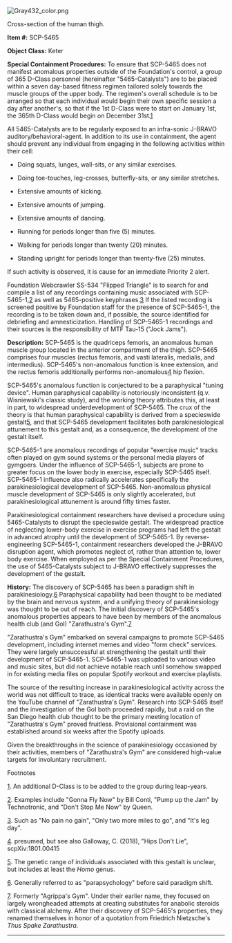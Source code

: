 ![Gray432_color.png](http://scp-wiki.wdfiles.com/local--files/scp-5465/Gray432_color.png)

Cross-section of the human thigh.

**Item #:** SCP-5465

**Object Class:** Keter

**Special Containment Procedures:** To ensure that SCP-5465 does not manifest anomalous properties outside of the Foundation's control, a group of 365 D-Class personnel (hereinafter "5465-Catalysts") are to be placed within a seven day-based fitness regimen tailored solely towards the muscle groups of the upper body. The regimen's overall schedule is to be arranged so that each individual would begin their own specific session a day after another's, so that if the 1st D-Class were to start on January 1st, the 365th D-Class would begin on December 31st.[1](javascript:;)

All 5465-Catalysts are to be regularly exposed to an infra-sonic J-BRAVO auditory/behavioral-agent. In addition to its use in containment, the agent should prevent any individual from engaging in the following activities within their cell:

*   Doing squats, lunges, wall-sits, or any similar exercises.

*   Doing toe-touches, leg-crosses, butterfly-sits, or any similar stretches.

*   Extensive amounts of kicking.

*   Extensive amounts of jumping.

*   Extensive amounts of dancing.

*   Running for periods longer than five (5) minutes.

*   Walking for periods longer than twenty (20) minutes.

*   Standing upright for periods longer than twenty-five (25) minutes.

If such activity is observed, it is cause for an immediate Priority 2 alert.

Foundation Webcrawler SS-534 "Flipped Triangle" is to search for and compile a list of any recordings containing music associated with SCP-5465-1,[2](javascript:;) as well as 5465-positive keyphrases.[3](javascript:;) If the listed recording is screened positive by Foundation staff for the presence of SCP-5465-1, the recording is to be taken down and, if possible, the source identified for debriefing and amnesticization. Handling of SCP-5465-1 recordings and their sources is the responsibility of MTF Tau-15 ("Jock Jams").

**Description:** SCP-5465 is the quadriceps femoris, an anomalous human muscle group located in the anterior compartment of the thigh. SCP-5465 comprises four muscles (rectus femoris, and vasti lateralis, medialis, and intermedius). SCP-5465's non-anomalous function is knee extension, and the rectus femoris additionally performs non-anomalous[4](javascript:;) hip flexion.

SCP-5465's anomalous function is conjectured to be a paraphysical "tuning device". Human paraphysical capability is notoriously inconsistent (q.v. Wisniewski's classic study), and the working theory attributes this, at least in part, to widespread underdevelopment of SCP-5465. The crux of the theory is that human paraphysical capability is derived from a specieswide gestalt[5](javascript:;), and that SCP-5465 development facilitates both parakinesiological attunement to this gestalt and, as a consequence, the development of the gestalt itself.

SCP-5465-1 are anomalous recordings of popular "exercise music" tracks often played on gym sound systems or the personal media players of gymgoers. Under the influence of SCP-5465-1, subjects are prone to greater focus on the lower body in exercise, especially SCP-5465 itself. SCP-5465-1 influence also radically accelerates specifically the parakinesiological development of SCP-5465. Non-anomalous physical muscle development of SCP-5465 is only slightly accelerated, but parakinesiological attunement is around fifty times faster.

Parakinesiological containment researchers have devised a procedure using 5465-Catalysts to disrupt the specieswide gestalt. The widespread practice of neglecting lower-body exercise in exercise programs had left the gestalt in advanced atrophy until the development of SCP-5465-1. By reverse-engineering SCP-5465-1, containment researchers developed the J-BRAVO disruption agent, which promotes neglect of, rather than attention to, lower body exercise. When employed as per the Special Containment Procedures, the use of 5465-Catalysts subject to J-BRAVO effectively suppresses the development of the gestalt.

**History:** The discovery of SCP-5465 has been a paradigm shift in parakinesiology.[6](javascript:;) Paraphysical capability had been thought to be mediated by the brain and nervous system, and a unifying theory of parakinesiology was thought to be out of reach. The initial discovery of SCP-5465's anomalous properties appears to have been by members of the anomalous health club (and GoI) "Zarathustra's Gym".[7](javascript:;)

"Zarathustra's Gym" embarked on several campaigns to promote SCP-5465 development, including internet memes and video "form check" services. They were largely unsuccessful at strengthening the gestalt until their development of SCP-5465-1. SCP-5465-1 was uploaded to various video and music sites, but did not achieve notable reach until somehow swapped in for existing media files on popular Spotify workout and exercise playlists.

The source of the resulting increase in parakinesiological activity across the world was not difficult to trace, as identical tracks were available openly on the YouTube channel of "Zarathustra's Gym". Research into SCP-5465 itself and the investigation of the GoI both proceeded rapidly, but a raid on the San Diego health club thought to be the primary meeting location of "Zarathustra's Gym" proved fruitless. Provisional containment was established around six weeks after the Spotify uploads.

Given the breakthroughs in the science of parakinesiology occasioned by their activities, members of "Zarathustra's Gym" are considered high-value targets for involuntary recruitment.

Footnotes

[1](javascript:;). An additional D-Class is to be added to the group during leap-years.

[2](javascript:;). Examples include "Gonna Fly Now" by Bill Conti, "Pump up the Jam" by Technotronic, and "Don't Stop Me Now" by Queen.

[3](javascript:;). Such as "No pain no gain", "Only two more miles to go", and "It's leg day".

[4](javascript:;). presumed, but see also Galloway, C. (2018), "Hips Don't Lie", scpXiv:1801.00415

[5](javascript:;). The genetic range of individuals associated with this gestalt is unclear, but includes at least the _Homo_ genus.

[6](javascript:;). Generally referred to as "parapsychology" before said paradigm shift.

[7](javascript:;). Formerly "Agrippa's Gym". Under their earlier name, they focused on largely wrongheaded attempts at creating substitutes for anabolic steroids with classical alchemy. After their discovery of SCP-5465's properties, they renamed themselves in honor of a quotation from Friedrich Nietzsche's _Thus Spake Zarathustra_.

* * *